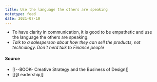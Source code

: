 ```yaml
---
title: Use the language the others are speaking
notetype: feed
date: 2021-07-10
---
```


- To have clarity in communication, it is good to be empathetic and use the language the others are speaking.
- *Talk to a salesperson about how they can sell the products, not technology. Don't nerd talk to Finance people*

#### Source
-  [[--BOOK- Creative Strategy and the Business of Design]]
- [[§Leadership]]